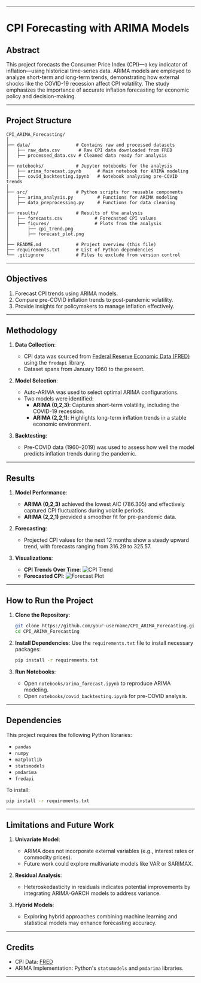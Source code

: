 
---

# **CPI Forecasting with ARIMA Models**

## **Abstract**
This project forecasts the Consumer Price Index (CPI)—a key indicator of inflation—using historical time-series data. ARIMA models are employed to analyze short-term and long-term trends, demonstrating how external shocks like the COVID-19 recession affect CPI volatility. The study emphasizes the importance of accurate inflation forecasting for economic policy and decision-making.

---

## **Project Structure**

```
CPI_ARIMA_Forecasting/
│
├── data/                 # Contains raw and processed datasets
│   ├── raw_data.csv       # Raw CPI data downloaded from FRED
│   ├── processed_data.csv # Cleaned data ready for analysis
│
├── notebooks/            # Jupyter notebooks for the analysis
│   ├── arima_forecast.ipynb      # Main notebook for ARIMA modeling
│   ├── covid_backtesting.ipynb   # Notebook analyzing pre-COVID trends
│
├── src/                  # Python scripts for reusable components
│   ├── arima_analysis.py         # Functions for ARIMA modeling
│   ├── data_preprocessing.py     # Functions for data cleaning
│
├── results/              # Results of the analysis
│   ├── forecasts.csv            # Forecasted CPI values
│   ├── figures/                 # Plots from the analysis
│       ├── cpi_trend.png
│       ├── forecast_plot.png
│
├── README.md             # Project overview (this file)
├── requirements.txt      # List of Python dependencies
└── .gitignore            # Files to exclude from version control
```

---

## **Objectives**
1. Forecast CPI trends using ARIMA models.
2. Compare pre-COVID inflation trends to post-pandemic volatility.
3. Provide insights for policymakers to manage inflation effectively.

---

## **Methodology**
1. **Data Collection**:
   - CPI data was sourced from [Federal Reserve Economic Data (FRED)](https://fred.stlouisfed.org/) using the `fredapi` library.
   - Dataset spans from January 1960 to the present.

2. **Model Selection**:
   - Auto-ARIMA was used to select optimal ARIMA configurations.
   - Two models were identified:
     - **ARIMA (0,2,3)**: Captures short-term volatility, including the COVID-19 recession.
     - **ARIMA (2,2,1)**: Highlights long-term inflation trends in a stable economic environment.

3. **Backtesting**:
   - Pre-COVID data (1960–2019) was used to assess how well the model predicts inflation trends during the pandemic.

---

## **Results**
1. **Model Performance**:
   - **ARIMA (0,2,3)** achieved the lowest AIC (786.305) and effectively captured CPI fluctuations during volatile periods.
   - **ARIMA (2,2,1)** provided a smoother fit for pre-pandemic data.

2. **Forecasting**:
   - Projected CPI values for the next 12 months show a steady upward trend, with forecasts ranging from 316.29 to 325.57.

3. **Visualizations**:
   - **CPI Trends Over Time**:
     ![CPI Trend](results/figures/cpi_trend.png)
   - **Forecasted CPI**:
     ![Forecast Plot](results/figures/forecast_plot.png)

---

## **How to Run the Project**

1. **Clone the Repository**:
   ```bash
   git clone https://github.com/your-username/CPI_ARIMA_Forecasting.git
   cd CPI_ARIMA_Forecasting
   ```

2. **Install Dependencies**:
   Use the `requirements.txt` file to install necessary packages:
   ```bash
   pip install -r requirements.txt
   ```

3. **Run Notebooks**:
   - Open `notebooks/arima_forecast.ipynb` to reproduce ARIMA modeling.
   - Open `notebooks/covid_backtesting.ipynb` for pre-COVID analysis.

---

## **Dependencies**
This project requires the following Python libraries:
- `pandas`
- `numpy`
- `matplotlib`
- `statsmodels`
- `pmdarima`
- `fredapi`

To install:
```bash
pip install -r requirements.txt
```

---

## **Limitations and Future Work**
1. **Univariate Model**:
   - ARIMA does not incorporate external variables (e.g., interest rates or commodity prices).
   - Future work could explore multivariate models like VAR or SARIMAX.

2. **Residual Analysis**:
   - Heteroskedasticity in residuals indicates potential improvements by integrating ARIMA-GARCH models to address variance.

3. **Hybrid Models**:
   - Exploring hybrid approaches combining machine learning and statistical models may enhance forecasting accuracy.

---

## **Credits**
- CPI Data: [FRED](https://fred.stlouisfed.org/)
- ARIMA Implementation: Python's `statsmodels` and `pmdarima` libraries.

---

